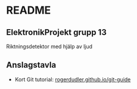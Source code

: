 # README #

## ElektronikProjekt grupp 13  
Riktningsdetektor med hjälp av ljud


## Anslagstavla

* Kort Git tutorial: [rogerdudler.github.io/git-guide](http://rogerdudler.github.io/git-guide/ "Git - the simple guide, no deep shit")
